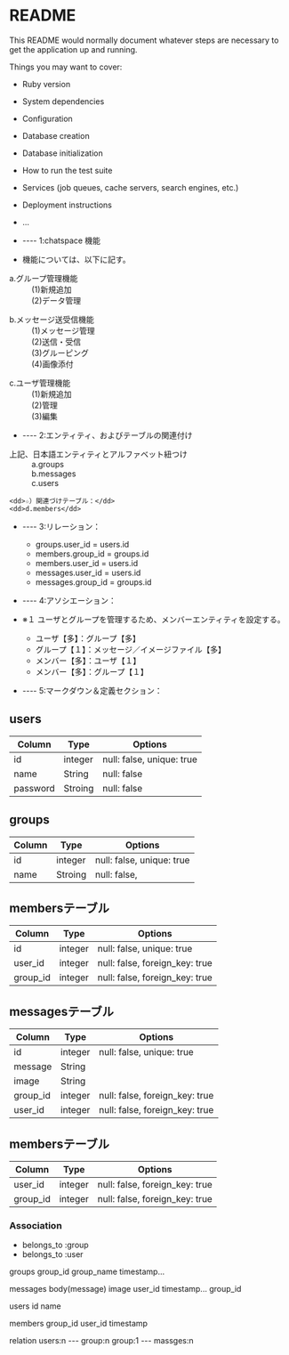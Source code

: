 # README

This README would normally document whatever steps are necessary to get the
application up and running.

Things you may want to cover:

* Ruby version

* System dependencies

* Configuration

* Database creation

* Database initialization

* How to run the test suite

* Services (job queues, cache servers, search engines, etc.)

* Deployment instructions

* ...

* ---- 1:chatspace 機能
* 機能については、以下に記す。

<dl>
  <dt>a.グループ管理機能</dt>
    <dd>(1)新規追加</dd>
    <dd>(2)データ管理</dd>
</dl>

<dl>
  <dt>b.メッセージ送受信機能</dt>
    <dd>(1)メッセージ管理</dd>
    <dd>(2)送信・受信</dd>
    <dd>(3)グルーピング</dd>
    <dd>(4)画像添付</dd>
</dl>

<dl>
  <dt>c.ユーザ管理機能</dt>
    <dd>(1)新規追加</dd>
    <dd>(2)管理</dd>
    <dd>(3)編集</dd>
</dl>


* ---- 2:エンティティ、およびテーブルの関連付け
<dl>
  <dt>上記、日本語エンティティとアルファベット紐つけ</dt>
    <dd>a.groups</dd>
    <dd>b.messages</dd>
    <dd>c.users</dd>

    <dd>☆）関連づけテーブル：</dd>
    <dd>d.members</dd>
</dl>

* ---- 3:リレーション：
  + groups.user_id = users.id
  + members.group_id = groups.id
  + members.user_id = users.id
  + messages.user_id = users.id
  + messages.group_id = groups.id

* ---- 4:アソシエーション：
* ※１  ユーザとグループを管理するため、メンバーエンティティを設定する。

  + ユーザ【多】：グループ【多】
  + グループ【１】：メッセージ／イメージファイル【多】
  + メンバー【多】：ユーザ【１】
  + メンバー【多】：グループ【１】

* ---- 5:マークダウン＆定義セクション：

## users

|Column       |Type     |Options                                      |
|------       |----     |-------                                      |
|id           |integer  |null: false, unique: true                    |
|name         |String   |null: false                                  |
|password     |Stroing  |null: false                                  |


## groups

|Column       |Type     |Options                                      |
|------       |----     |-------                                      |
|id           |integer  |null: false, unique: true                    |
|name         |Stroing  |null: false,                                 |

## membersテーブル

|Column       |Type     |Options                                      |
|------       |----     |-------                                      |
|id           |integer  |null: false, unique: true                    |
|user_id      |integer  |null: false, foreign_key: true               |
|group_id     |integer  |null: false, foreign_key: true               |

## messagesテーブル

|Column       |Type     |Options                                      |
|------       |----     |-------                                      |
|id           |integer  |null: false, unique: true                    |
|message      |String   |                                             |
|image        |String   |                                             |
|group_id     |integer  |null: false, foreign_key: true               |
|user_id      |integer  |null: false, foreign_key: true               |



## membersテーブル

|Column|Type|Options|
|------|----|-------|
|user_id|integer|null: false, foreign_key: true|
|group_id|integer|null: false, foreign_key: true|

### Association
- belongs_to :group
- belongs_to :user






groups
  group_id
  group_name
  timestamp...

messages
  body(message)
  image
  user_id
  timestamp...
  group_id

users
  id
  name

members
  group_id
  user_id
  timestamp

relation
 users:n --- group:n
 group:1 --- massges:n








